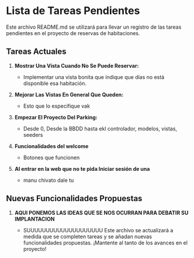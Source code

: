 # Lista de Tareas Pendientes

Este archivo README.md se utilizará para llevar un registro de las tareas pendientes en el proyecto de reservas de habitaciones.

## Tareas Actuales

1.  **Mostrar Una Vista Cuando No Se Puede Reservar:**

    -   Implementar una vista bonita que indique que días no está disponible esa habitación.
2.  **Mejorar Las Vistas En General Que Queden:**

    -   Esto que lo especifique vak
3.  **Empezar El Proyecto Del Parking:**

    -   Desde 0, Desde la BBDD hasta ekl controlador, modelos, vistas, seeders
4.  **Funcionalidades del welcome**

    -  Botones que funcionen
5. **Al entrar en la web que no te pida Iniciar sesión de una**
   - manu chivato dale tu

## Nuevas Funcionalidades Propuestas

1.  **AQUI PONEMOS LAS IDEAS QUE SE NOS OCURRAN PARA DEBATIR SU IMPLANTACION**

    -   SUUUUUUUUUUUUUUUUUUUU
Este archivo se actualizará a medida que se completen tareas y se añadan nuevas funcionalidades propuestas. ¡Mantente al tanto de los avances en el proyecto!
